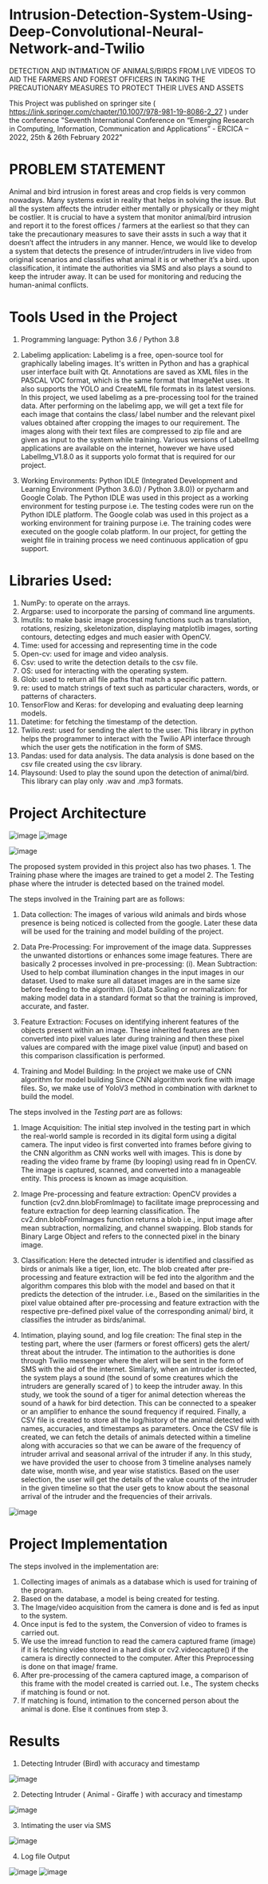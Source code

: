 # Intrusion-Detection-System-Using-Deep-Convolutional-Neural-Network-and-Twilio
DETECTION AND INTIMATION OF ANIMALS/BIRDS FROM LIVE VIDEOS TO AID THE FARMERS AND FOREST OFFICERS IN TAKING THE PRECAUTIONARY MEASURES TO PROTECT THEIR LIVES AND ASSETS

This Project was published on springer site ( https://link.springer.com/chapter/10.1007/978-981-19-8086-2_27 ) under the conference "Seventh International Conference on “Emerging Research in Computing, Information, Communication and Applications” - ERCICA – 2022, 25th & 26th February 2022"

# PROBLEM STATEMENT
Animal and bird intrusion in forest areas and crop fields is very common nowadays. Many systems exist in reality that helps in solving the issue. But all the system affects the intruder either mentally or physically or they might be costlier. 
It is crucial to have a system that monitor animal/bird intrusion and report it to the forest offices / farmers at the earliest so that they can take the precautionary measures to save their assts in such a way that it doesn’t affect the intruders in any manner. 
Hence, we would like to develop a system that detects the presence of intruder/intruders in live video from original scenarios and classifies what animal it is or whether it’s a bird. upon classification, it intimate the authorities via SMS and also plays a sound to keep the intruder away. It can be used for monitoring and reducing the human-animal conflicts.

# Tools Used in the Project
1. Programming language: Python 3.6 / Python 3.8

2. Labelimg application: Labelimg is a free, open-source tool for graphically labeling images. It's written in Python and has a graphical user interface built with Qt. Annotations are saved as XML files in the PASCAL VOC format, which is the same format that ImageNet uses. It also supports the YOLO and CreateML file formats in its latest versions. In this project, we used labelimg as a pre-processing tool for the trained data. After performing on the labelimg app, we will get a text file for each image that contains the class/ label number and the relevant pixel values obtained after cropping the images to our requirement. The images along with their text files are compressed to zip file and are given as input to the system while training. Various versions of LabelImg applications are available on the internet, however we have used LabelImg_V1.8.0 as it supports yolo format that is required for our project.

3. Working Environments: Python IDLE (Integrated Development and Learning Environment (Python 3.6.0) / Python 3.8.0)) or pycharm and Google Colab. The Python IDLE was used in this project as a working environment for testing purpose i.e. The testing codes were run on the Python IDLE platform. The Google colab was used in this project as a working environment for training purpose i.e. The training codes were executed on the google colab platform. In our project, for getting the weight file in training process we need continuous application of gpu support. 

# Libraries Used:
1. NumPy: to operate on the arrays.
2. Argparse: used to incorporate the parsing of command line arguments. 
3. Imutils: to make basic image processing functions such as translation, rotations, resizing, skeletonization, displaying matplotlib images, sorting contours, detecting edges and much easier with OpenCV.
4. Time: used for accessing and representing time in the code
5. Open-cv: used for image and video analysis. 
6. Csv: used to write the detection details to the csv file.
7. OS: used for interacting with the operating system.
8. Glob: used to return all file paths that match a specific pattern.
9. re: used to match strings of text such as particular characters, words, or patterns of characters.
10. TensorFlow and Keras: for developing and evaluating deep learning models.
11. Datetime: for fetching the timestamp of the detection.
12. Twilio.rest: used for sending the alert to the user. This library in python helps the programmer to interact with the Twilio API interface through which the user gets the notification in the form of SMS.
13. Pandas: used for data analysis. The data analysis is done based on the csv file created using the csv library.
14. Playsound: Used to play the sound upon the detection of animal/bird. This library can play only .wav and .mp3 formats.

# Project Architecture

![image](https://github.com/AkhilJx/Intrusion-Detection-System-Using-Deep-Convolutional-Neural-Network-and-Twilio/assets/78065413/dd373666-bc82-4241-b32e-976e7af60386)
![image](https://github.com/AkhilJx/Intrusion-Detection-System-Using-Deep-Convolutional-Neural-Network-and-Twilio/assets/78065413/a9ae4959-6db2-4bed-8d0d-56219a90e9b2)

![image](https://github.com/AkhilJx/Intrusion-Detection-System-Using-Deep-Convolutional-Neural-Network-and-Twilio/assets/78065413/b72b87c4-a8c2-4c5c-a94d-ec9db3de3514)


The proposed system provided in this project also has two phases. 
         1. The Training phase where the images are trained to get a model 
         2. The Testing phase where the intruder is detected based on the trained model. 

The steps involved in the Training part are as follows:

1. Data collection:
The images of various wild animals and birds whose presence is being noticed is collected from the google. Later these data will be used for the training and model building of the project. 

2. Data Pre-Processing: For improvement of the image data. Suppresses the unwanted distortions or enhances some image features.
There are basically 2 processes involved in pre-processing: 
(i). Mean Subtraction: Used to help combat illumination changes in the input images in our dataset. Used to make sure all dataset images are in the same size before feeding to the algorithm.
(ii).Data Scaling or normalization: for making model data in a standard format so that the training is improved, accurate, and faster.

3. Feature Extraction: 
Focuses on identifying inherent features of the objects present within an image. These inherited features are then converted into pixel values later during training and then these pixel values are compared with the image pixel value (input) and based on this comparison classification is performed.

4. Training and Model Building: 
In the project we make use of CNN algorithm for model building Since CNN algorithm work fine with image files. So, we make use of YoloV3 method in combination with darknet to build the model.   



The steps involved in the *Testing part* are as follows:

1. Image Acquisition: 
The initial step involved in the testing part in which the real-world sample is recorded in its digital form using a digital camera. The input video is first converted into frames before giving to the CNN algorithm as CNN works well with images. This is done by reading the video frame by frame (by looping) using read fn in OpenCV. The image is captured, scanned, and converted into a manageable entity. This process is known as image acquisition.

2. Image Pre-processing and feature extraction: 
OpenCV provides a function (cv2.dnn.blobFromImage) to facilitate image preprocessing and feature extraction for deep learning classification. The cv2.dnn.blobFromImages function returns a blob i.e., input image after mean subtraction, normalizing, and channel swapping. Blob stands for Binary Large Object and refers to the connected pixel in the binary image.

3. Classification: 
Here the detected intruder is identified and classified as birds or animals like a tiger, lion, etc. The blob created after pre-processing and feature extraction will be fed into the algorithm and the algorithm compares this blob with the model and based on that it predicts the detection of the intruder. i.e., Based on the similarities in the pixel value obtained after pre-processing and feature extraction with the respective pre-defined pixel value of the corresponding animal/ bird, it classifies the intruder as birds/animal.

4. Intimation, playing sound, and log file creation: 
The final step in the testing part, where the user (farmers or forest officers) gets the alert/ threat about the intruder. 
The intimation to the authorities is done through Twilio messenger where the alert will be sent in the form of SMS with the aid of the internet. 
Similarly, when an intruder is detected, the system plays a sound (the sound of some creatures which the intruders are generally scared of ) to keep the intruder away. 
In this study, we took the sound of a tiger for animal detection whereas the sound of a hawk for bird detection. 
This can be connected to a speaker or an amplifier to enhance the sound frequency if required. 
Finally, a CSV file is created to store all the log/history of the animal detected with names, accuracies, and timestamps as parameters. 
Once the CSV file is created, we can fetch the details of animals detected within a timeline along with accuracies so that we can be aware of the frequency of intruder arrival and seasonal arrival of the intruder if any. 
In this study, we have provided the user to choose from 3 timeline analyses namely date wise, month wise, and year wise statistics. 
Based on the user selection, the user will get the details of the value counts of the intruder in the given timeline so that the user gets to know about the seasonal arrival of the intruder and the frequencies of their arrivals. 

![image](https://github.com/AkhilJx/Intrusion-Detection-System-Using-Deep-Convolutional-Neural-Network-and-Twilio/assets/78065413/1cec59c4-4316-477d-9927-7e5ee272c563)

# Project Implementation

The steps involved in the implementation are:
1. Collecting images of animals as a database which is used for training of the program.
2. Based on the database, a model is being created for testing.
3. The Image/video acquisition from the camera is done and is fed as input to the system.                                    
4. Once input is fed to the system, the Conversion of video to frames is carried out. 
5. We use the imread function to read the camera captured frame (image) if it is fetching video stored in a hard disk or cv2.videocapture() if the camera is directly connected to the computer. After this Preprocessing is done on that image/ frame. 
6. After pre-processing of the camera captured image, a comparison of this frame with the model created is carried out. I.e., The system checks if matching is found or not.
7. If matching is found, intimation to the concerned person about the animal is done. Else it continues from step 3.


# Results

1. Detecting Intruder (Bird) with accuracy and timestamp

![image](https://github.com/AkhilJx/Intrusion-Detection-System-Using-Deep-Convolutional-Neural-Network-and-Twilio/assets/78065413/94c967ee-7eb2-483d-9a7f-c4be7a28f1b4)

2. Detecting Intruder ( Animal - Giraffe ) with accuracy and timestamp

![image](https://github.com/AkhilJx/Intrusion-Detection-System-Using-Deep-Convolutional-Neural-Network-and-Twilio/assets/78065413/1cfcf1ad-504c-464e-988f-a19ac90c75a8)

3. Intimating the user via SMS

![image](https://github.com/AkhilJx/Intrusion-Detection-System-Using-Deep-Convolutional-Neural-Network-and-Twilio/assets/78065413/24d4a664-9f4d-4016-800f-fe0c433abf20)

4. Log file Output

![image](https://github.com/AkhilJx/Intrusion-Detection-System-Using-Deep-Convolutional-Neural-Network-and-Twilio/assets/78065413/207b775a-a228-4e9b-a876-a8b6060ccf80)
![image](https://github.com/AkhilJx/Intrusion-Detection-System-Using-Deep-Convolutional-Neural-Network-and-Twilio/assets/78065413/f4710d03-63e9-446f-9bfb-2c109625010b)

